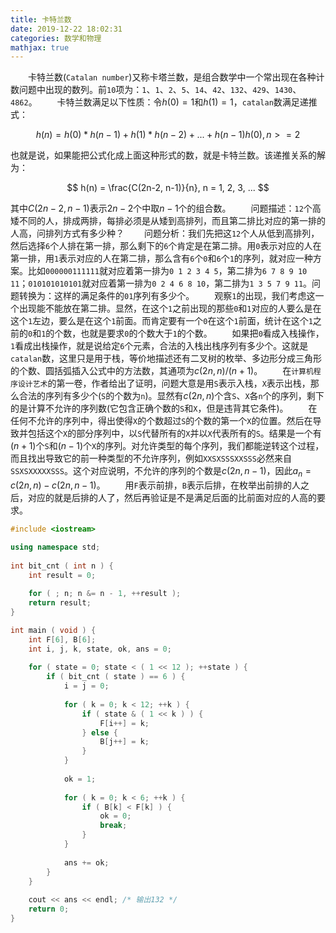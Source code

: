```yaml
---
title: 卡特兰数
date: 2019-12-22 18:02:31
categories: 数学和物理
mathjax: true
---
```

&emsp;&emsp;卡特兰数(`Catalan number`)又称卡塔兰数，是组合数学中一个常出现在各种计数问题中出现的数列。前`10`项为：`1`、`1`、`2`、`5`、`14`、`42`、`132`、`429`、`1430`、`4862`。
&emsp;&emsp;卡特兰数满足以下性质：令$h(0) = 1$和$h(1) = 1$，`catalan`数满足递推式：<!--more-->

$$
h(n) = h(0) * h(n - 1) + h(1) * h(n - 2) + ... + h(n - 1)h(0), n >= 2
$$

也就是说，如果能把公式化成上面这种形式的数，就是卡特兰数。该递推关系的解为：

$$
h(n) = \frac{C(2n-2, n-1)}{n}, n = 1, 2, 3, ...
$$

其中$C(2n-2, n-1)$表示$2n-2$个中取$n-1$个的组合数。
&emsp;&emsp;问题描述：`12`个高矮不同的人，排成两排，每排必须是从矮到高排列，而且第二排比对应的第一排的人高，问排列方式有多少种？
&emsp;&emsp;问题分析：我们先把这`12`个人从低到高排列，然后选择`6`个人排在第一排，那么剩下的`6`个肯定是在第二排。用`0`表示对应的人在第一排，用`1`表示对应的人在第二排，那么含有`6`个`0`和`6`个`1`的序列，就对应一种方案。比如`000000111111`就对应着第一排为`0 1 2 3 4 5`，第二排为`6 7 8 9 10 11`；`010101010101`就对应着第一排为`0 2 4 6 8 10`，第二排为`1 3 5 7 9 11`。问题转换为：这样的满足条件的`01`序列有多少个。
&emsp;&emsp;观察`1`的出现，我们考虑这一个出现能不能放在第二排。显然，在这个`1`之前出现的那些`0`和`1`对应的人要么是在这个`1`左边，要么是在这个`1`前面。而肯定要有一个`0`在这个`1`前面，统计在这个`1`之前的`0`和`1`的个数，也就是要求`0`的个数大于`1`的个数。
&emsp;&emsp;如果把`0`看成入栈操作，`1`看成出栈操作，就是说给定`6`个元素，合法的入栈出栈序列有多少个。这就是`catalan`数，这里只是用于栈，等价地描述还有二叉树的枚举、多边形分成三角形的个数、圆括弧插入公式中的方法数，其通项为$c(2n, n)/(n + 1)$。
&emsp;&emsp;在`计算机程序设计艺术`的第一卷，作者给出了证明，问题大意是用`S`表示入栈，`X`表示出栈，那么合法的序列有多少个(`S`的个数为`n`)。显然有$c(2n, n)$个含`S`、`X`各`n`个的序列，剩下的是计算不允许的序列数(它包含正确个数的`S`和`X`，但是违背其它条件)。
&emsp;&emsp;在任何不允许的序列中，得出使得`X`的个数超过`S`的个数的第一个`X`的位置。然后在导致并包括这个`X`的部分序列中，以`S`代替所有的`X`并以`X`代表所有的`S`。结果是一个有$(n + 1)$个`S`和$(n - 1)$个`X`的序列。对允许类型的每个序列，我们都能逆转这个过程，而且找出导致它的前一种类型的不允许序列，例如`XXSXSSSXXSSS`必然来自`SSXSXXXXXSSS`。这个对应说明，不允许的序列的个数是$c(2n, n - 1)$，因此$a_{n} = c(2n, n) - c(2n, n - 1)$。
&emsp;&emsp;用`F`表示前排，`B`表示后排，在枚举出前排的人之后，对应的就是后排的人了，然后再验证是不是满足后面的比前面对应的人高的要求。

``` cpp
#include <iostream>

using namespace std;
​
int bit_cnt ( int n ) {
    int result = 0;
​
    for ( ; n; n &= n - 1, ++result );​
    return result;
}

int main ( void ) {
    int F[6], B[6];
    int i, j, k, state, ok, ans = 0;
​
    for ( state = 0; state < ( 1 << 12 ); ++state ) {
        if ( bit_cnt ( state ) == 6 ) {
            i = j = 0;
​
            for ( k = 0; k < 12; ++k ) {
                if ( state & ( 1 << k ) ) {
                    F[i++] = k;
                } else {
                    B[j++] = k;
                }
            }
​
            ok = 1;
​
            for ( k = 0; k < 6; ++k ) {
                if ( B[k] < F[k] ) {
                    ok = 0;
                    break;
                }
            }
​
            ans += ok;
        }
    }
​
    cout << ans << endl; /* 输出132 */
    return 0;
}
```